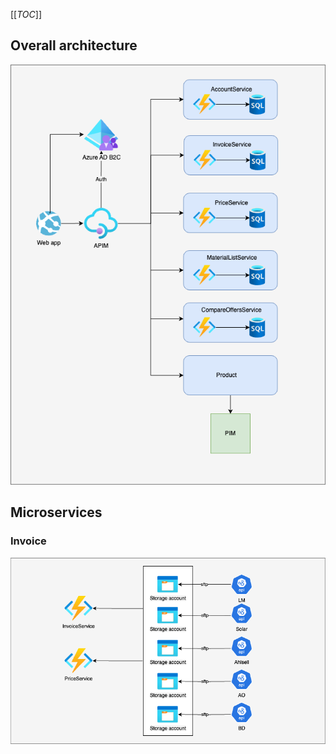 [[_TOC_]]

## Overall architecture

![Overall.png](/.attachments/Architecture/Overall.png)

## Microservices

### Invoice

![Invoice.png](/.attachments/Architecture/Invoice.png)
